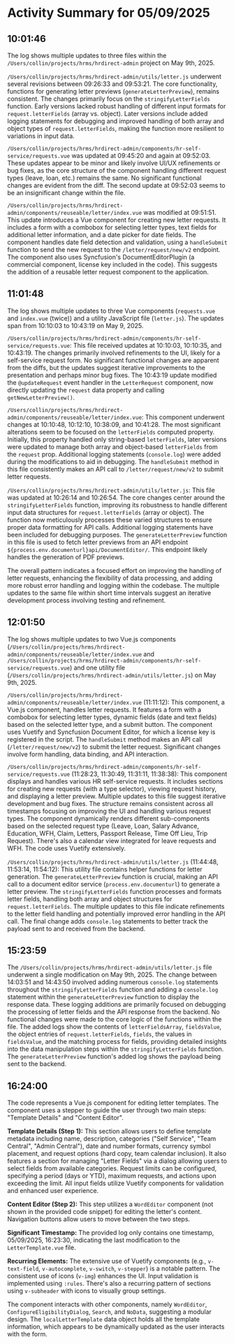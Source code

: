 # Activity Summary for 05/09/2025

## 10:01:46
The log shows multiple updates to three files within the `/Users/collin/projects/hrms/hrdirect-admin` project on May 9th, 2025.

`/Users/collin/projects/hrms/hrdirect-admin/utils/letter.js` underwent several revisions between 09:26:33 and 09:53:21.  The core functionality,  functions for generating letter previews (`generateLetterPreview`), remains consistent.  The changes primarily focus on the `stringifyLetterFields` function.  Early versions lacked robust handling of different input formats for `request.letterFields` (array vs. object). Later versions include added logging statements for debugging and improved handling of both array and object types of `request.letterFields`, making the function more resilient to variations in input data.

`/Users/collin/projects/hrms/hrdirect-admin/components/hr-self-service/requests.vue` was updated at 09:45:20 and again at 09:52:03.  These updates appear to be minor and likely involve UI/UX refinements or bug fixes, as the core structure of the component handling different request types (leave, loan, etc.)  remains the same. No significant functional changes are evident from the diff. The second update at 09:52:03 seems to be an insignificant change within the file.


`/Users/collin/projects/hrms/hrdirect-admin/components/reuseable/letter/index.vue` was modified at 09:51:51. This update introduces a Vue component for creating new letter requests. It includes a form with a combobox for selecting letter types, text fields for additional letter information, and a date picker for date fields.  The component handles date field detection and validation, using a `handleSubmit` function to send the new request to the `/letter/request/new/v2` endpoint.  The component also uses Syncfusion's DocumentEditorPlugin (a commercial component, license key included in the code).  This suggests the addition of a reusable letter request component to the application.


## 11:01:48
The log shows multiple updates to three Vue components (`requests.vue` and `index.vue` (twice)) and a utility JavaScript file (`letter.js`).  The updates span from 10:10:03 to 10:43:19 on May 9, 2025.


`/Users/collin/projects/hrms/hrdirect-admin/components/hr-self-service/requests.vue`: This file received updates at 10:10:03, 10:10:35, and 10:43:19.  The changes primarily involved refinements to the UI, likely for a self-service request form.  No significant functional changes are apparent from the diffs, but the updates suggest iterative improvements to the presentation and perhaps minor bug fixes.  The 10:43:19 update modified the `@updateRequest` event handler in the `LetterRequest` component, now directly updating the `request` data property and calling `getNewLetterPreview()`.


`/Users/collin/projects/hrms/hrdirect-admin/components/reuseable/letter/index.vue`: This component underwent changes at 10:10:48, 10:12:10, 10:38:09, and 10:41:28.  The most significant alterations seem to be focused on the `letterFields` computed property.  Initially, this property handled only string-based `letterFields`, later versions were updated to manage both array and object-based `letterFields` from the `request` prop.  Additional logging statements (`console.log`) were added during the modifications to aid in debugging. The `handleSubmit` method in this file consistently makes an API call to `/letter/request/new/v2` to submit letter requests.


`/Users/collin/projects/hrms/hrdirect-admin/utils/letter.js`: This file was updated at 10:26:14 and 10:26:54.  The core changes center around the `stringifyLetterFields` function, improving its robustness to handle different input data structures for `request.letterFields` (array or object).  The function now meticulously processes these varied structures to ensure proper data formatting for API calls.  Additional logging statements have been included for debugging purposes.  The `generateLetterPreview` function in this file is used to fetch letter previews from an API endpoint `${process.env.documenturl}api/DocumentEditor/`.  This endpoint likely handles the generation of PDF previews.

The overall pattern indicates a focused effort on improving the handling of letter requests, enhancing the flexibility of data processing, and adding more robust error handling and logging within the codebase.  The multiple updates to the same file within short time intervals suggest an iterative development process involving testing and refinement.


## 12:01:50
The log shows multiple updates to two Vue.js components (`/Users/collin/projects/hrms/hrdirect-admin/components/reuseable/letter/index.vue` and `/Users/collin/projects/hrms/hrdirect-admin/components/hr-self-service/requests.vue`) and one utility file (`/Users/collin/projects/hrms/hrdirect-admin/utils/letter.js`)  on May 9th, 2025.

`/Users/collin/projects/hrms/hrdirect-admin/components/reuseable/letter/index.vue` (11:11:12): This component, a Vue.js component, handles letter requests.  It features a form with a combobox for selecting letter types, dynamic fields (date and text fields) based on the selected letter type, and a submit button.  The component uses Vuetify and Syncfusion Document Editor, for which a license key is registered in the script.  The `handleSubmit` method makes an API call (`/letter/request/new/v2`) to submit the letter request.  Significant changes involve form handling, data binding, and API interaction.


`/Users/collin/projects/hrms/hrdirect-admin/components/hr-self-service/requests.vue` (11:28:23, 11:30:49, 11:31:11, 11:38:38): This component displays and handles various HR self-service requests. It includes sections for creating new requests (with a type selector), viewing request history, and displaying a letter preview. Multiple updates to this file suggest iterative development and bug fixes. The structure remains consistent across all timestamps focusing on improving the UI and handling various request types.  The component dynamically renders different sub-components based on the selected request type (Leave, Loan, Salary Advance, Education, WFH, Claim, Letters, Passport Release, Time Off Lieu, Trip Request). There's also a calendar view integrated for leave requests and WFH. The code uses Vuetify extensively.


`/Users/collin/projects/hrms/hrdirect-admin/utils/letter.js` (11:44:48, 11:53:14, 11:54:12): This utility file contains helper functions for letter generation.  The `generateLetterPreview` function is crucial, making an API call to a document editor service (`process.env.documenturl`) to generate a letter preview.  The `stringifyLetterFields` function processes and formats letter fields, handling both array and object structures for `request.letterFields`.  The multiple updates to this file indicate refinements to the letter field handling and potentially improved error handling in the API call. The final change adds `console.log` statements to better track the payload sent to and received from the backend.


## 15:23:59
The `/Users/collin/projects/hrms/hrdirect-admin/utils/letter.js` file underwent a single modification on May 9th, 2025.  The change between 14:03:51 and 14:43:50 involved adding numerous `console.log` statements throughout the `stringifyLetterFields` function and adding a `console.log` statement within the `generateLetterPreview` function to display the response data.  These logging additions are primarily focused on debugging the processing of letter fields and the API response from the backend.  No functional changes were made to the core logic of the functions within the file. The added logs show the contents of `letterFieldsArray`, `fieldsValue`, the object entries of `request.letterFields`, `fields`, the values in `fieldsValue`, and the matching process for fields, providing detailed insights into the data manipulation steps within the `stringifyLetterFields` function.  The `generateLetterPreview` function's added log shows the payload being sent to the backend.


## 16:24:00
The code represents a Vue.js component for editing letter templates.  The component uses a stepper to guide the user through two main steps: "Template Details" and "Content Editor".

**Template Details (Step 1):** This section allows users to define template metadata including name, description, categories ("Self Service", "Team Central", "Admin Central"), date and number formats, currency symbol placement, and request options (hard copy, team calendar inclusion). It also features a section for managing "Letter Fields" via a dialog allowing users to select fields from available categories.  Request limits can be configured, specifying a period (days or YTD), maximum requests, and actions upon exceeding the limit.  All input fields utilize Vuetify components for validation and enhanced user experience.

**Content Editor (Step 2):** This step utilizes a `WordEditor` component (not shown in the provided code snippet) for editing the letter's content.  Navigation buttons allow users to move between the two steps.

**Significant Timestamp:** The provided log only contains one timestamp, 05/09/2025, 16:23:30, indicating the last modification to the `LetterTemplate.vue` file.

**Recurring Elements:** The extensive use of Vuetify components (e.g., `v-text-field`, `v-autocomplete`, `v-switch`, `v-stepper`) is a notable pattern.  The consistent use of icons (`v-img`) enhances the UI.  Input validation is implemented using `:rules`.  There's also a recurring pattern of  sections using `v-subheader` with icons to visually group settings.

The component interacts with other components, namely `WordEditor`, `ConfigureEligibilityDialog`, `Search`, and `NoData`, suggesting a modular design.  The `localLetterTemplate` data object holds all the template information, which appears to be dynamically updated as the user interacts with the form.
